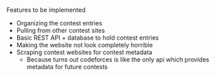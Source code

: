 Features to be implemented
- Organizing the contest entries
- Pulling from other contest sites
- Basic REST API + database to hold contest entries
- Making the website not look completely horrible
- Scraping contest websites for contest metadata
  - Because turns out codeforces is like the only api which provides metadata for future contests
